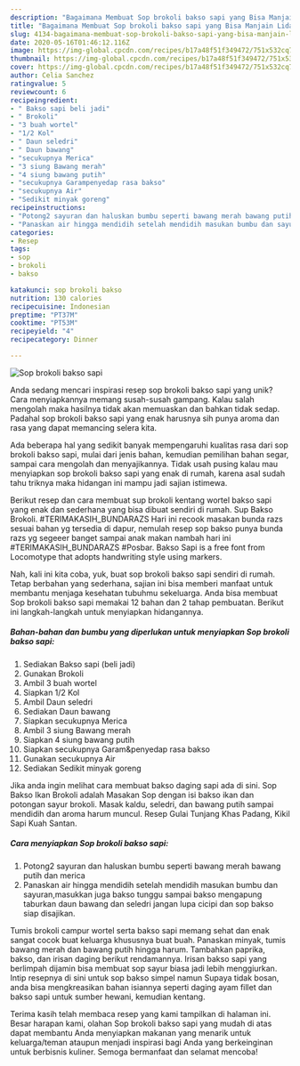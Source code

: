 ```yaml
---
description: "Bagaimana Membuat Sop brokoli bakso sapi yang Bisa Manjain Lidah"
title: "Bagaimana Membuat Sop brokoli bakso sapi yang Bisa Manjain Lidah"
slug: 4134-bagaimana-membuat-sop-brokoli-bakso-sapi-yang-bisa-manjain-lidah
date: 2020-05-16T01:46:12.116Z
image: https://img-global.cpcdn.com/recipes/b17a48f51f349472/751x532cq70/sop-brokoli-bakso-sapi-foto-resep-utama.jpg
thumbnail: https://img-global.cpcdn.com/recipes/b17a48f51f349472/751x532cq70/sop-brokoli-bakso-sapi-foto-resep-utama.jpg
cover: https://img-global.cpcdn.com/recipes/b17a48f51f349472/751x532cq70/sop-brokoli-bakso-sapi-foto-resep-utama.jpg
author: Celia Sanchez
ratingvalue: 5
reviewcount: 6
recipeingredient:
- " Bakso sapi beli jadi"
- " Brokoli"
- "3 buah wortel"
- "1/2 Kol"
- " Daun seledri"
- " Daun bawang"
- "secukupnya Merica"
- "3 siung Bawang merah"
- "4 siung bawang putih"
- "secukupnya Garampenyedap rasa bakso"
- "secukupnya Air"
- "Sedikit minyak goreng"
recipeinstructions:
- "Potong2 sayuran dan haluskan bumbu seperti bawang merah bawang putih dan merica"
- "Panaskan air hingga mendidih setelah mendidih masukan bumbu dan sayuran,masukkan juga bakso tunggu sampai bakso mengapung taburkan daun bawang dan seledri jangan lupa cicipi dan sop bakso siap disajikan."
categories:
- Resep
tags:
- sop
- brokoli
- bakso

katakunci: sop brokoli bakso 
nutrition: 130 calories
recipecuisine: Indonesian
preptime: "PT37M"
cooktime: "PT53M"
recipeyield: "4"
recipecategory: Dinner

---
```



![Sop brokoli bakso sapi](https://img-global.cpcdn.com/recipes/b17a48f51f349472/751x532cq70/sop-brokoli-bakso-sapi-foto-resep-utama.jpg)

Anda sedang mencari inspirasi resep sop brokoli bakso sapi yang unik? Cara menyiapkannya memang susah-susah gampang. Kalau salah mengolah maka hasilnya tidak akan memuaskan dan bahkan tidak sedap. Padahal sop brokoli bakso sapi yang enak harusnya sih punya aroma dan rasa yang dapat memancing selera kita.

Ada beberapa hal yang sedikit banyak mempengaruhi kualitas rasa dari sop brokoli bakso sapi, mulai dari jenis bahan, kemudian pemilihan bahan segar, sampai cara mengolah dan menyajikannya. Tidak usah pusing kalau mau menyiapkan sop brokoli bakso sapi yang enak di rumah, karena asal sudah tahu triknya maka hidangan ini mampu jadi sajian istimewa.

Berikut resep dan cara membuat sup brokoli kentang wortel bakso sapi yang enak dan sederhana yang bisa dibuat sendiri di rumah. Sup Bakso Brokoli. #TERIMAKASIH_BUNDARAZS Hari ini recook masakan bunda razs sesuai bahan yg tersedia di dapur, nemulah resep sop bakso punya bunda razs yg segeeer banget sampai anak makan nambah hari ini #TERIMAKASIH_BUNDARAZS #Posbar. Bakso Sapi is a free font from Locomotype that adopts handwriting style using markers.


Nah, kali ini kita coba, yuk, buat sop brokoli bakso sapi sendiri di rumah. Tetap berbahan yang sederhana, sajian ini bisa memberi manfaat untuk membantu menjaga kesehatan tubuhmu sekeluarga. Anda bisa membuat Sop brokoli bakso sapi memakai 12 bahan dan 2 tahap pembuatan. Berikut ini langkah-langkah untuk menyiapkan hidangannya.

<!--inarticleads1-->

##### Bahan-bahan dan bumbu yang diperlukan untuk menyiapkan Sop brokoli bakso sapi:

1. Sediakan  Bakso sapi (beli jadi)
1. Gunakan  Brokoli
1. Ambil 3 buah wortel
1. Siapkan 1/2 Kol
1. Ambil  Daun seledri
1. Sediakan  Daun bawang
1. Siapkan secukupnya Merica
1. Ambil 3 siung Bawang merah
1. Siapkan 4 siung bawang putih
1. Siapkan secukupnya Garam&amp;penyedap rasa bakso
1. Gunakan secukupnya Air
1. Sediakan Sedikit minyak goreng


Jika anda ingin melihat cara membuat bakso daging sapi ada di sini. Sop Bakso Ikan Brokoli adalah Masakan Sop dengan isi bakso ikan dan potongan sayur brokoli. Masak kaldu, seledri, dan bawang putih sampai mendidih dan aroma harum muncul. Resep Gulai Tunjang Khas Padang, Kikil Sapi Kuah Santan. 

<!--inarticleads2-->

##### Cara menyiapkan Sop brokoli bakso sapi:

1. Potong2 sayuran dan haluskan bumbu seperti bawang merah bawang putih dan merica
1. Panaskan air hingga mendidih setelah mendidih masukan bumbu dan sayuran,masukkan juga bakso tunggu sampai bakso mengapung taburkan daun bawang dan seledri jangan lupa cicipi dan sop bakso siap disajikan.


Tumis brokoli campur wortel serta bakso sapi memang sehat dan enak sangat cocok buat keluarga khususnya buat buah. Panaskan minyak, tumis bawang merah dan bawang putih hingga harum. Tambahkan paprika, bakso, dan irisan daging berikut rendamannya. Irisan bakso sapi yang berlimpah dijamin bisa membuat sop sayur biasa jadi lebih menggiurkan. Intip resepnya di sini untuk sop bakso simpel namun Supaya tidak bosan, anda bisa mengkreasikan bahan isiannya seperti daging ayam fillet dan bakso sapi untuk sumber hewani, kemudian kentang. 

Terima kasih telah membaca resep yang kami tampilkan di halaman ini. Besar harapan kami, olahan Sop brokoli bakso sapi yang mudah di atas dapat membantu Anda menyiapkan makanan yang menarik untuk keluarga/teman ataupun menjadi inspirasi bagi Anda yang berkeinginan untuk berbisnis kuliner. Semoga bermanfaat dan selamat mencoba!
